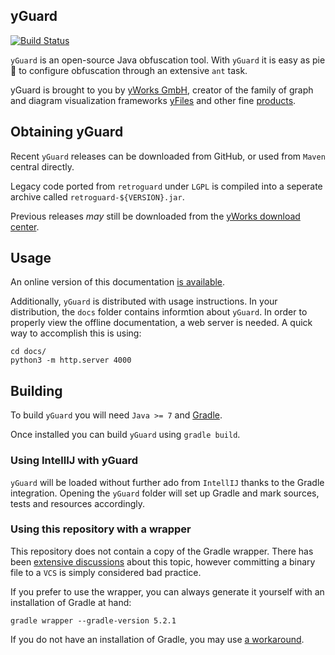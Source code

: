 yGuard
------

[![Build Status](https://travis-ci.org/yWorks/yguard.svg?branch=master)](https://travis-ci.org/yWorks/yguard)

`yGuard` is an open-source Java obfuscation tool. With `yGuard` it is easy as pie :cake: to configure obfuscation through an extensive `ant` task.

yGuard is brought to you by [yWorks GmbH](https://www.yworks.com/), creator of the family of graph and diagram visualization frameworks [yFiles](https://www.yworks.com/yfiles) and other fine [products](https://www.yworks.com/products).

## Obtaining yGuard

Recent `yGuard` releases can be downloaded from GitHub, or used from `Maven` central directly.

Legacy code ported from `retroguard` under `LGPL` is compiled into a seperate archive called `retroguard-${VERSION}.jar`.

Previous releases _may_ still be downloaded from the [yWorks download center](https://www.yworks.com/downloads#yGuard).

## Usage

An online version of this documentation [is available](https://yworks.github.io/yGuard/).

Additionally, `yGuard` is distributed with usage instructions. In your distribution, the `docs` folder contains informtion about `yGuard`.
In order to properly view the offline documentation, a web server is needed. A quick way to accomplish this is using:

```
cd docs/
python3 -m http.server 4000
```


## Building

To build `yGuard` you will need `Java >= 7` and [Gradle](https://gradle.org/).

Once installed you can build `yGuard` using `gradle build`.

### Using IntellIJ with yGuard

`yGuard` will be loaded without further ado from `IntellIJ` thanks to the Gradle integration.
Opening the `yGuard` folder will set up Gradle and mark sources, tests and resources accordingly.

### Using this repository with a wrapper

This repository does not contain a copy of the Gradle wrapper. There has been [extensive discussions](https://stackoverflow.com/questions/20348451/why-should-the-gradle-wrapper-be-committed-to-vcs) about this topic, however committing a binary file to a `VCS` is simply considered bad practice.

If you prefer to use the wrapper, you can always generate it yourself with an installation of Gradle at hand:
```
gradle wrapper --gradle-version 5.2.1
```

If you do not have an installation of Gradle, you may use [a workaround](http://blog.vorona.ca/init-gradle-wrapper-without-gradle.html).

